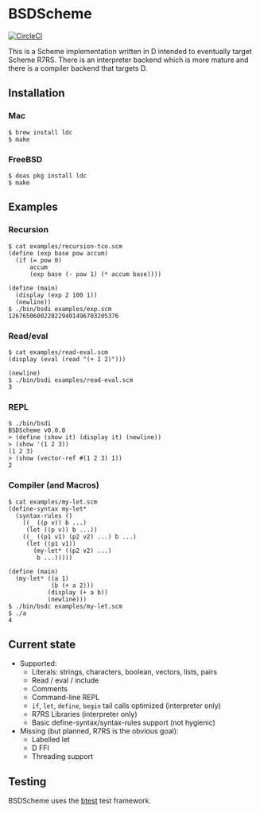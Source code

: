 # BSDScheme

[![CircleCI](https://circleci.com/gh/eatonphil/bsdscheme.svg?style=svg)](https://circleci.com/gh/eatonphil/bsdscheme)

This is a Scheme implementation written in D intended to eventually
target Scheme R7RS. There is an interpreter backend which is more
mature and there is a compiler backend that targets D.

## Installation

### Mac

```
$ brew install ldc
$ make
```

### FreeBSD

```
$ doas pkg install ldc
$ make
```

## Examples

### Recursion

```
$ cat examples/recursion-tco.scm
(define (exp base pow accum)
  (if (= pow 0)
      accum
      (exp base (- pow 1) (* accum base))))

(define (main)
  (display (exp 2 100 1))
  (newline))
$ ./bin/bsdi examples/exp.scm
1267650600228229401496703205376
```

### Read/eval

```
$ cat examples/read-eval.scm
(display (eval (read "(+ 1 2)")))

(newline)
$ ./bin/bsdi examples/read-eval.scm
3
```

### REPL

```
$ ./bin/bsdi
BSDScheme v0.0.0
> (define (show it) (display it) (newline))
> (show '(1 2 3))
(1 2 3)
> (show (vector-ref #(1 2 3) 1))
2
```

### Compiler (and Macros)

```
$ cat examples/my-let.scm
(define-syntax my-let*
  (syntax-rules ()
    ((_ ((p v)) b ...)
     (let ((p v)) b ...))
    ((_ ((p1 v1) (p2 v2) ...) b ...)
     (let ((p1 v1))
       (my-let* ((p2 v2) ...)
		b ...)))))

(define (main)
  (my-let* ((a 1)
            (b (+ a 2)))
           (display (+ a b))
           (newline)))
$ ./bin/bsdc examples/my-let.scm
$ ./a
4
```

## Current state

* Supported:
  * Literals: strings, characters, boolean, vectors, lists, pairs
  * Read / eval / include
  * Comments
  * Command-line REPL
  * `if`, `let`, `define`, `begin` tail calls optimized (interpreter only)
  * R7RS Libraries (interpreter only)
  * Basic define-syntax/syntax-rules support (not hygienic)
* Missing (but planned, R7RS is the obvious goal):
  * Labelled let
  * D FFI
  * Threading support

## Testing

BSDScheme uses the [btest](https://github.com/briansteffens/btest) test framework.